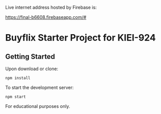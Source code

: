 Live internet address hosted by Firebase is:

https://final-b6608.firebaseapp.com/#


# Buyflix Starter Project for KIEI-924

## Getting Started

Upon download or clone:

```
npm install
```

To start the development server:

```
npm start
```

For educational purposes only.

